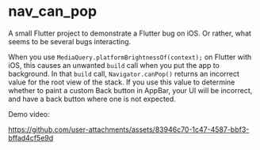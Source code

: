 # nav_can_pop

A small Flutter project to demonstrate a Flutter bug on iOS. Or rather, what seems to be several bugs interacting.

When you use `MediaQuery.platformBrightnessOf(context);` on Flutter with iOS, this causes an unwanted `build` call when you put the app to background. In that `build` call, `Navigator.canPop()` returns an incorrect value for the root view of the stack. If you use this value to determine whether to paint a custom Back button in AppBar, your UI will be incorrect, and have a back button where one is not expected.

Demo video:

https://github.com/user-attachments/assets/83946c70-1c47-4587-bbf3-bffad4cf5e9d
